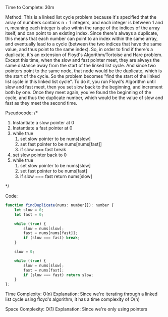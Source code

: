Time to Complete: 30m

Method: This is a linked list cycle problem because it's specified that the array of numbers contains n + 1 integers, and each integer is between 1 and n, meaning each integer is also within the range of the indices of the array itself, and can point to an existing index. Since there's always a duplicate, this means that each number can point to an index within the same array, and eventually lead to a cycle (between the two indices that have the same value, and thus point to the same index). So, in order to find if there's a duplicate, it's an extension of Floyd's Algorithm/Tortoise and Hare problem. Except this time, when the slow and fast pointer meet, they are always the same distance away from the start of the linked list cycle. And since two pointers point to the same node, that node would be the duplicate, which is the start of the cycle. So the problem becomes "find the start of the linked list cycle in this linked list cycle". To do it, you run Floyd's Algorithm until slow and fast meet, then you set slow back to the beginning, and increment both by one. Once they meet again, you've found the beginning of the cycle, and thus the duplicate number, which would be the value of slow and fast as they meet the second time.

Pseudocode:
/*

1. Instantiate a slow pointer at 0
2. Instantiate a fast pointer at 0
3. while true
    1. set slow pointer to be nums[slow]
    2. set fast pointer to be nums[nums[fast]]
    3. if slow === fast break
4. set slow pointer back to 0
5. while true
    1. set slow pointer to be nums[slow]
    2. set fast pointer to be nums[fast]
    3. if slow === fast return nums[slow]

*/


Code:

```js
function findDuplicate(nums: number[]): number {
    let slow = 0;
    let fast = 0;

    while (true) {
        slow = nums[slow];
        fast = nums[nums[fast]];
        if (slow === fast) break;
    }

    slow = 0;

    while (true) {
        slow = nums[slow];
        fast = nums[fast];
        if (slow === fast) return slow;
    }
};
```


Time Complexity: O(n) 
Explanation: Since we're iterating through a linked list cycle using floyd's algorithm, it has a time complexity of O(n)

Space Complexity: O(1)
Explanation: Since we're only using pointers
